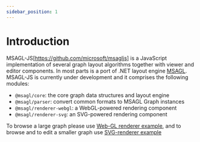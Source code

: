 ```yaml
---
sidebar_position: 1
---
```


# Introduction

MSAGL-JS[https://github.com/microsoft/msagljs] is a JavaScript implementation of several graph layout algorithms together with viewer and editor components. In most parts is a port of .NET layout engine [MSAGL](https://github.com/microsoft/automatic-graph-layout). MSAGL-JS is currently under development and it comprises the following modules:

- `@msagl/core`: the core graph data structures and layout engine
- `@msagl/parser`: convert common formats to MSAGL Graph instances
- `@msagl/renderer-webgl`: a WebGL-powered rendering component
- `@msagl/renderer-svg`: an SVG-powered rendering component

To browse a large graph please use [Web-GL renderer example](https://microsoft.github.io/msagljs/renderer-webgl/index.html),
and to browse and to edit a smaller graph use [SVG-renderer example](https://microsoft.github.io/msagljs/renderer-svg/index.html)
